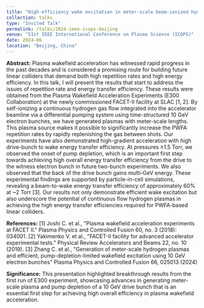 ```yaml
---
title: "High-efficiency wake excitation in meter-scale beam-ionized hydrogen plasmas at FACET-II"
collection: talks
type: "Invited Talk"
permalink: /talks/2024-ieee-icops-beijing
venue: "51st IEEE International Conference on Plasma Science (ICOPS)"
date: 2024-06
location: "Beijing, China"
---
```


**Abstract:** Plasma wakefield acceleration has witnessed rapid progress in the past decades and is considered a promising route for building future linear colliders that demand both high repetition rates and high energy efficiency. In this talk, I will present the results that start to address the issues of repetition rate and energy transfer efficiency. These results were obtained from the Plasma Wakefield Acceleration Experiments (E300 Collaboration) at the newly commissioned FACET-II facility at SLAC [1, 2]. By self-ionizing a continuous hydrogen gas flow integrated into the accelerator beamline via a differential pumping system using time-structured 10 GeV electron bunches, we have generated plasmas with meter-scale lengths. This plasma source makes it possible to significantly increase the PWFA repetition rates by rapidly replenishing the gas between shots. Our experiments have also demonstrated high-gradient acceleration with high drive-bunch to wake energy transfer efficiency. At pressures ≥1.5 Torr, we observed the onset of pump depletion, which is an important first step towards achieving high overall energy transfer efficiency from the drive to the witness electron bunch in future two-bunch experiments. We also observed that the back of the drive bunch gains multi-GeV energy. These experimental findings are supported by particle-in-cell simulations, revealing a beam-to-wake energy transfer efficiency of approximately 60% at ~2 Torr [3]. Our results not only demonstrate efficient wake excitation but also underscore the potential of continuous flow hydrogen plasmas in achieving the high energy transfer efficiencies required for PWFA-based linear colliders.

**References:**
[1] Joshi C. et al., "Plasma wakefield acceleration experiments at FACET II." Plasma Physics and Controlled Fusion 60, no. 3 (2018): 034001.
[2] Yakimenko V. et al., "FACET-II facility for advanced accelerator experimental tests." Physical Review Accelerators and Beams 22, no. 10 (2019).
[3] Zhang C. et al., "Generation of meter-scale hydrogen plasmas and efficient, pump-depletion-limited wakefield excitation using 10 GeV electron bunches" Plasma Physics and Controlled Fusion 66, 025013 (2024)

**Significance:** This presentation highlighted breakthrough results from the first run of E300 experiment, showcasing advances in generating meter-scale plasma and pump depletion of a 10 GeV drive bunch that is an essential first step for achieving high overall efficiency in plasma wakefield acceleration.
